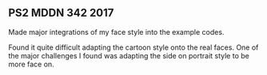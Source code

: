## PS2 MDDN 342 2017

Made major integrations of my face style into the example codes.

Found it quite difficult adapting the cartoon style onto the real faces. One of the major challenges I found was adapting the side on portrait style to be more face on.
